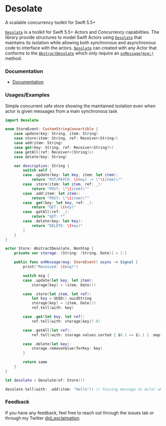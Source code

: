 # Desolate

A scalable concurrency toolkit for Swift 5.5+

[`Desolate`](https://github.com/d-exclaimation/desolate) is a toolkit for Swift 5.5+ Actors and Concurrency capabilities. The library provide structures to model Swift Actors using [`Desolate`](https://github.com/d-exclaimation/desolate) that maintains its isolation while allowing both synchronous and asynchronous code to interface with the actors. [`Desolate`](https://github.com/d-exclaimation/desolate) can created with any Actor that conforms to the [`AbstractDesolate`](https://github.com/d-exclaimation/desolate/blob/main/Sources/Desolate/AbstractDesolate.swift) which only require an [`onMessage(msg:)`](https://github.com/d-exclaimation/desolate/blob/ded95df2beba461bc4d426ecc5d2b11162f16c13/Sources/Desolate/AbstractDesolate.swift#L23) method.

### Documentation

- [Documentation](https://swift-desolate.netlify.app/documentation/desolate)

### Usages/Examples

Simple concurrent safe store showing the maintained isolation even when actor is given messages from a main synchronous task
```swift
import Desolate

enum StoreEvent: CustomStringConvertible {
    case update(key: String, item: String)
    case store(item: String, ref: Receiver<String>)
    case add(item: String)
    case get(key: String, ref: Receiver<String?>)
    case getAll(ref: Receiver<[String]>)
    case delete(key: String)

    var description: String {
        switch self {
        case .update(key: let key, item: let item):
            return "PUT/PATCH: \(key) -> \"\(item)\""
        case .store(item: let item, ref: _):
            return "POST: \"\(item)\""
        case .add(item: let item):
            return "POST: \"\(item)\""    
        case .get(key: let key, ref: _):
            return "GET: \(key)"
        case .getAll(ref: _):
            return "GET: *"
        case .delete(key: let key):
            return "DELETE: \(key)"
        }
    }
}

actor Store: AbstractDesolate, NonStop {
    private var storage: [String: (String, Date)] = [:]

    public func onMessage(msg: StoreEvent) async -> Signal {
        print("Received: \(msg)")

        switch msg {
        case .update(let key, let item):
            storage[key] = (item, Date())

        case .store(let item, let ref):
            let key = UUID().uuidString
            storage[key] = (item, Date())
            ref.tell(with: key)

        case .get(let key, let ref):
            ref.tell(with: storage[key]?.0)

        case .getAll(let ref):
            ref.tell(with: storage.values.sorted { $0.1 <= $1.1 } .map{ $0.0 })

        case .delete(let key):
            storage.removeValue(forKey: key)
        }

        return same
    }
}

let desolate = Desolate(of: Store())

desolate.tell(with: .add(item: "Hello")) // Passing message to Actor while maintaining actor-isolation
```

### Feedback

If you have any feedback, feel free to reach out through the issues tab or through my
Twitter [@d_exclaimation](https://twitter.com/d_exclaimation).
